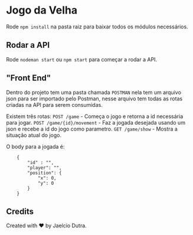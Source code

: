 # Jogo da Velha

Rode `npm install` na pasta raiz para baixar todos os módulos necessários.

## Rodar a API

Rode `nodeman start` ou `npm start` para começar a rodar a API.

## "Front End"

Dentro do projeto tem uma pasta chamada `POSTMAN` nela tem um arquivo json para ser importado pelo Postman, nesse arquivo tem todas as rotas criadas na API para serem consumidas.

Existem três rotas:
 `POST /game` - Começa o jogo e retorna a id necessária para jogar.
 `POST /game/{id}/movement` - Faz a jogada desejada usando um json e recebe a id do jogo como parametro.
 `GET /game/show` - Mostra a situação atual do jogo.

O body para a jogada é:
```
    {
        "id" : "",
        "player": "",
        "position": {
            "x": 0,
            "y": 0
        }
    }
```

## Credits

Created with :heart: by Jaelcio Dutra.
